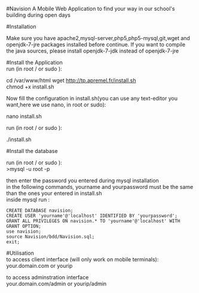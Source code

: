 #Navision
A Mobile Web Application to find your way in our school's building during open days

#Installation

Make sure you have apache2,mysql-server,php5,php5-mysql,git,wget and openjdk-7-jre packages installed before continue.
If you want to compile the java sources, please install openjdk-7-jdk instead of openjdk-7-jre

#Install the Application  
run (in root / or sudo ):  
    
  cd /var/www/html
  wget http://tp.apremel.fr/install.sh  
  chmod +x install.sh  
    
Now fill the configuration in install.sh(you can use any text-editor you want,here we use nano, in root or sudo):  

  nano install.sh
  
run (in root / or sudo ):  

./install.sh  

#Install the database 
  
  run (in root / or sudo ):  
    >mysql -u root -p  
      
  then enter the password you entered during mysql installation  
  in the following commands, yourname and yourpassword must be the same than the ones your entered in install.sh  
  inside mysql run :  
    
    CREATE DATABASE navision;  
    CREATE USER 'yourname'@'localhost' IDENTIFIED BY 'yourpassword';  
    GRANT ALL PRIVILEGES ON navision.* TO 'yourname'@'localhost' WITH GRANT OPTION;  
    use navision;  
    source Navision/bdd/Navision.sql;    
    exit; 
    
#Utilisation  
to access client interface (will only work on mobile terminals):  
your.domain.com or yourip  

to access adminstration interface  
your.domain.com/admin or yourip/admin  
